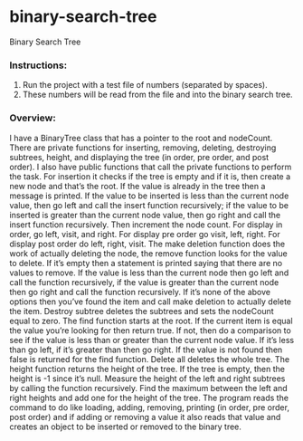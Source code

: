 # binary-search-tree
Binary Search Tree

### Instructions:
1. Run the project with a test file of numbers (separated by spaces).
2. These numbers will be read from the file and into the binary search tree.

### Overview:
I have a BinaryTree class that has a pointer to the root and nodeCount. There are private functions for inserting, removing, deleting, destroying subtrees, height, and displaying the tree (in order, pre order, and post order).  I also have public functions that call the private functions to perform the task. For insertion it checks if the tree is empty and if it is, then create a new node and that’s the root. If the value is already in the tree then a message is printed. If the value to be inserted is less than the current node value, then go left and call the insert function recursively; if the value to be inserted is greater than the current node value, then go right and call the insert function recursively. Then increment the node count. For display in order, go left, visit, and right. For display pre order go visit, left, right. For display post order do left, right, visit. The make deletion function does the work of actually deleting the node, the remove function looks for the value to delete. If it’s empty then a statement is printed saying that there are no values to remove. If the value is less than the current node then go left and call the function recursively, if the value is greater than the current node then go right and call the function recursively. If it’s none of the above options then you’ve found the item and call make deletion to actually delete the item. Destroy subtree deletes the subtrees and sets the nodeCount equal to zero.  The find function starts at the root. If the current item is equal the value you’re looking for then return true. If not, then do a comparison to see if the value is less than or greater than the current node value. If it’s less than go left, if it’s greater than then go right. If the value is not found then false is returned for the find function. Delete all deletes the whole tree. The height function returns the height of the tree. If the tree is empty, then the height is -1 since it’s null. Measure the height of the left and right subtrees by calling the function recursively. Find the maximum between the left and right heights and add one for the height of the tree. The program reads the command to do like loading, adding, removing, printing (in order, pre order, post order) and if adding or removing a value it also reads that value and creates an object to be inserted or removed to the binary tree.
